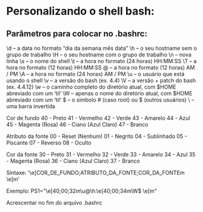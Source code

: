 # Personalizando o shell bash:

## Parâmetros para colocar no .bashrc:

\d – a data no formato “dia da semana mês data”
\h – o seu hostname sem o grupo de trabalho
\H – o seu hostname com o grupo de trabalho
\n – nova linha
\s – o nome do shell
\t – a hora no formato (24 horas) HH:MM:SS
\T – a hora no formato (12 horas) HH:MM:SS
\@ – a hora no formato (12 horas) AM / PM
\A – a hora no formato (24 horas) AM / PM
\u – o usuário que está usando o shell
\v – a versão do bash (ex. 4.4)
\V – a versão + patch do bash (ex. 4.4.12)
\w – o caminho completo do diretório atual, com $HOME abreviado com um ‘til’
\W – apenas o nome do diretório atual, com $HOME abreviado com um ‘til’
\$ – o simbolo # (caso root) ou $ (outros usuários)
\\ – uma barra invertida

Cor de fundo
40 - Preto
41 - Vermelho
42 - Verde
43 - Amarelo
44 - Azul
45 - Magenta (Rosa)
46 - Ciano (Azul Claro)
47 - Branco

Atributo da fonte
00 - Reset (Nenhum) 
01 - Negrito 
04 - Sublinhado 
05 - Piscante 
07 - Reverso 
08 - Oculto

Cor da fonte
30 - Preto
31 - Vermelho
32 - Verde
33 - Amarelo
34 - Azul
35 - Magenta (Rosa)
36 - Ciano (Azul Claro)
37 - Branco

Sintaxe:
'\e[COR_DE_FUNDO;ATRIBUTO_DA_FONTE;COR_DA_FONTEm \e[m'

Exemplo:
PS1="\e[40;00;32m\u@\h:\e[40;00;34m\W\$ \e[m"

Acrescentar no fim do arquivo .bashrc